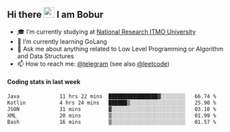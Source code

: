 ## Hi there <img src="https://media.giphy.com/media/hvRJCLFzcasrR4ia7z/giphy.gif" width="25px" height="25px"> I am Bobur

- :mortar_board: I’m currently studying at [National Research ITMO University](https://itmo.ru/)
- :seedling: I’m currently learning GoLang
- :speech_balloon: Ask me about anything related to Low Level Programming or Algorithm and Data Structures
- :mailbox: How to reach me: [@telegram](https://t.me/octoant) (see also [@leetcode](https://leetcode.com/octoant/))    

#### Coding stats in last week

<!--START_SECTION:waka-->

```txt
Java             11 hrs 22 mins  ████████████████▓░░░░░░░░   66.74 %
Kotlin           4 hrs 24 mins   ██████▒░░░░░░░░░░░░░░░░░░   25.90 %
JSON             31 mins         ▓░░░░░░░░░░░░░░░░░░░░░░░░   03.10 %
XML              20 mins         ▒░░░░░░░░░░░░░░░░░░░░░░░░   01.99 %
Bash             16 mins         ▒░░░░░░░░░░░░░░░░░░░░░░░░   01.57 %
```

<!--END_SECTION:waka-->

